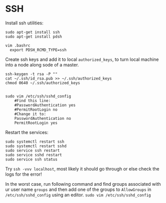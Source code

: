 # SSH

Install ssh utilities:

 ```
sudo apt-get install ssh
sudo apt-get install pdsh

vim .bashrc
   export PDSH_RCMD_TYPE=ssh
 
```

Create ssh keys and add it to local `authorized_keys`, to turn local machine into a node along sode of a master.

```
ssh-keygen -t rsa -P ""
cat ~/.ssh/id_rsa.pub >> ~/.ssh/authorized_keys
chmod 0640 ~/.ssh/authorized_keys 


sudo vim /etc/ssh/sshd_config
    #Find this line:
    #PasswordAuthentication yes
    #PermitRootLogin no
    #Change it to:
    PasswordAuthentication no
    PermitRootLogin yes
```

Restart the services:

```
sudo systemctl restart ssh
sudo systemctl restart sshd
sudo service ssh restart
sudo service sshd restart
sudo service ssh status 
```

Try `ssh -vvv localhost`, most likely it should go through or else check the logs for the error!

In the worst case, run following command and find groups associated with ur user name
`groups` and then add one of the groups to `AllowGroups` in `/etc/ssh/sshd_config` using an editor.
`sudo vim /etc/ssh/sshd_config`